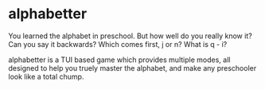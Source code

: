 # alphabetter

You learned the alphabet in preschool. But how well do you really know it? Can you say it backwards? Which comes first, j or n? What is q - i?

alphabetter is a TUI based game which provides multiple modes, all designed to help you truely master the alphabet, and make any preschooler look like a total chump.